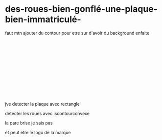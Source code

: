 # des-roues-bien-gonflé-une-plaque-bien-immatriculé-

faut mtn ajouter du contour pour etre sur d'avoir du background enfaite















<br><br><br><br><br><br><br><br><br><br><br>

jve detecter la plaque avec rectangle

detecter les roues avec iscontourconvexe

la pare brise je sais pas

et peut etre le logo de la marque
